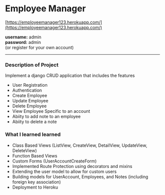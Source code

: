 # Employee Manager


[https://employeemanager123.herokuapp.com/](https://employeemanager123.herokuapp.com/)

<strong>username:</strong> admin <br>
<strong>password:</strong> admin <br>
(or register for your own account)



<hr>

<h3>Description of Project</h3>
Implement a django CRUD application that includes the features 

<ul>
	<li>User Registration</li>
	<li>Authentication</li>
	<li>Create Employee </li>
	<li>Update Employee </li>
	<li>Delete Employee </li>
	<li>View Employee Specific to an account </li>
	<li>Abiity to add note to an employee</li>
	<li>Abiity to delete a note </li>
</ul>


<h3>What I learned learned</h3>
<ul>
	<li>Class Based Views (ListView, CreateView, DetailView, UpdateView, DeleteView)</li>
	<li>Function Based Views </li>
	<li>Custom Forms (UserAccountCreateForm) </li>
	<li>Implemented Route Protection using decorators and mixins </li>
	<li>Extending the user model to allow for custom users</li>
	<li>Building models for UserAccount, Employees, and Notes (including foreign key association)</li>
	<li>Deployment to Heroku</li>
</ul>

